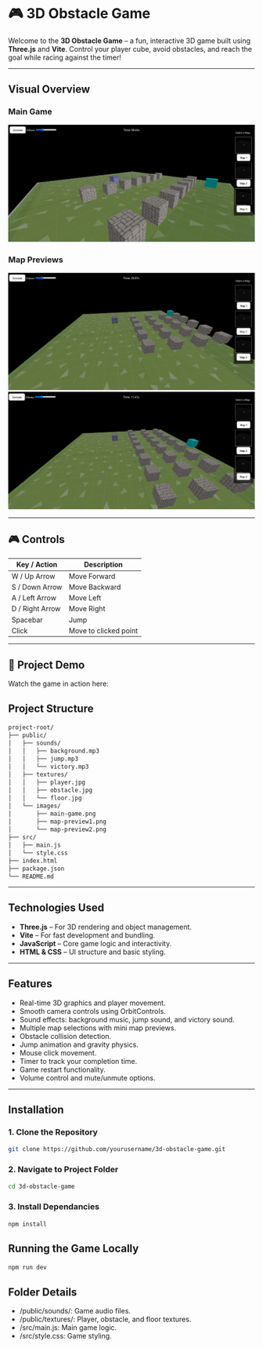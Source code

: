# 🎮 3D Obstacle Game

Welcome to the **3D Obstacle Game** – a fun, interactive 3D game built using **Three.js** and **Vite**. Control your player cube, avoid obstacles, and reach the goal while racing against the timer!

---

##  Visual Overview

### Main Game
![Main Game Screenshot](https://github.com/shyamharsh/3DGame/blob/main/3Dgame/public/images/main-game.png)

### Map Previews
![Map Preview 1](https://github.com/shyamharsh/3DGame/raw/main/public/images/map-preview1.png)
![Map Preview 2](https://github.com/shyamharsh/3DGame/raw/main/public/images/map-preview2.png)

---

## 🎮 Controls

| Key / Action      | Description                |
|-------------------|----------------------------|
| W / Up Arrow      | Move Forward               |
| S / Down Arrow    | Move Backward              |
| A / Left Arrow    | Move Left                  |
| D / Right Arrow   | Move Right                 |
| Spacebar          | Jump                       |
| Click             | Move to clicked point      |

---

## 🎥 Project Demo

Watch the game in action here:


##  Project Structure

```text
project-root/
├── public/
│   ├── sounds/
│   │   ├── background.mp3
│   │   ├── jump.mp3
│   │   └── victory.mp3
│   ├── textures/
│   │   ├── player.jpg
│   │   ├── obstacle.jpg
│   │   └── floor.jpg
│   └── images/
│       ├── main-game.png
│       ├── map-preview1.png
│       └── map-preview2.png
├── src/
│   ├── main.js
│   └── style.css
├── index.html
├── package.json
└── README.md

```

---

##  Technologies Used
- **Three.js** – For 3D rendering and object management.
- **Vite** – For fast development and bundling.
- **JavaScript** – Core game logic and interactivity.
- **HTML & CSS** – UI structure and basic styling.

---

##  Features
- Real-time 3D graphics and player movement.
- Smooth camera controls using OrbitControls.
- Sound effects: background music, jump sound, and victory sound.
- Multiple map selections with mini map previews.
- Obstacle collision detection.
- Jump animation and gravity physics.
- Mouse click movement.
- Timer to track your completion time.
- Game restart functionality.
- Volume control and mute/unmute options.

---

##  Installation

### 1. Clone the Repository
```bash
git clone https://github.com/yourusername/3d-obstacle-game.git
```
### 2. Navigate to Project Folder
```bash
cd 3d-obstacle-game
```
### 3. Install Dependancies
```bash
npm install
```
##  Running the Game Locally
```bash
npm run dev
```
##  Folder Details
- /public/sounds/: Game audio files.
- /public/textures/: Player, obstacle, and floor textures.
- /src/main.js: Main game logic.
- /src/style.css: Game styling.

